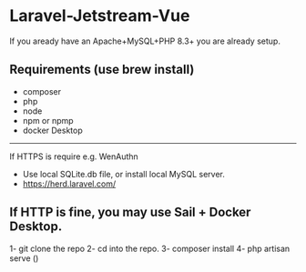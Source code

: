 # Laravel-Jetstream-Vue

If you aready have an Apache+MySQL+PHP 8.3+ you are already setup.

Requirements (use brew install)
------------------
- composer
- php 
- node 
- npm or npmp 
- docker Desktop 
-------------------
If HTTPS is require e.g. WenAuthn


- Use local SQLite.db file, or install local MySQL server. 
- https://herd.laravel.com/


If HTTP is fine, you may use Sail + Docker Desktop. 
-------------------
1- git clone the repo 
2- cd into the repo. 
3- composer install 
4- php artisan serve () 
